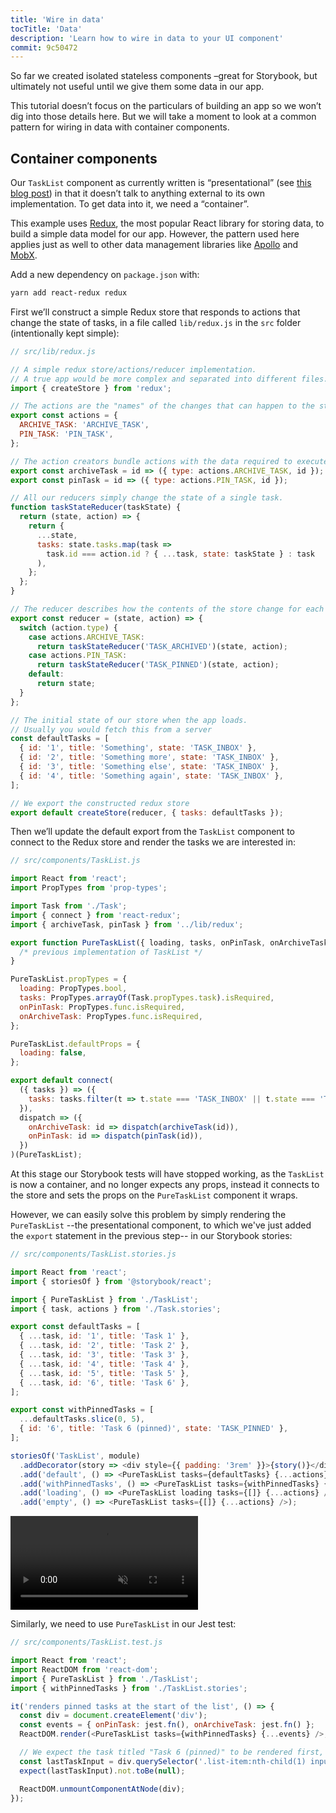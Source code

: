 ```yaml
---
title: 'Wire in data'
tocTitle: 'Data'
description: 'Learn how to wire in data to your UI component'
commit: 9c50472
---
```


So far we created isolated stateless components –great for Storybook, but ultimately not useful until we give them some data in our app.

This tutorial doesn’t focus on the particulars of building an app so we won’t dig into those details here. But we will take a moment to look at a common pattern for wiring in data with container components.

## Container components

Our `TaskList` component as currently written is “presentational” (see [this blog post](https://medium.com/@dan_abramov/smart-and-dumb-components-7ca2f9a7c7d0)) in that it doesn’t talk to anything external to its own implementation. To get data into it, we need a “container”.

This example uses [Redux](https://redux.js.org/), the most popular React library for storing data, to build a simple data model for our app. However, the pattern used here applies just as well to other data management libraries like [Apollo](https://www.apollographql.com/client/) and [MobX](https://mobx.js.org/).

Add a new dependency on `package.json` with:

```bash
yarn add react-redux redux
```

First we’ll construct a simple Redux store that responds to actions that change the state of tasks, in a file called `lib/redux.js` in the `src` folder (intentionally kept simple):

```javascript
// src/lib/redux.js

// A simple redux store/actions/reducer implementation.
// A true app would be more complex and separated into different files.
import { createStore } from 'redux';

// The actions are the "names" of the changes that can happen to the store
export const actions = {
  ARCHIVE_TASK: 'ARCHIVE_TASK',
  PIN_TASK: 'PIN_TASK',
};

// The action creators bundle actions with the data required to execute them
export const archiveTask = id => ({ type: actions.ARCHIVE_TASK, id });
export const pinTask = id => ({ type: actions.PIN_TASK, id });

// All our reducers simply change the state of a single task.
function taskStateReducer(taskState) {
  return (state, action) => {
    return {
      ...state,
      tasks: state.tasks.map(task =>
        task.id === action.id ? { ...task, state: taskState } : task
      ),
    };
  };
}

// The reducer describes how the contents of the store change for each action
export const reducer = (state, action) => {
  switch (action.type) {
    case actions.ARCHIVE_TASK:
      return taskStateReducer('TASK_ARCHIVED')(state, action);
    case actions.PIN_TASK:
      return taskStateReducer('TASK_PINNED')(state, action);
    default:
      return state;
  }
};

// The initial state of our store when the app loads.
// Usually you would fetch this from a server
const defaultTasks = [
  { id: '1', title: 'Something', state: 'TASK_INBOX' },
  { id: '2', title: 'Something more', state: 'TASK_INBOX' },
  { id: '3', title: 'Something else', state: 'TASK_INBOX' },
  { id: '4', title: 'Something again', state: 'TASK_INBOX' },
];

// We export the constructed redux store
export default createStore(reducer, { tasks: defaultTasks });
```

Then we’ll update the default export from the `TaskList` component to connect to the Redux store and render the tasks we are interested in:

```javascript
// src/components/TaskList.js

import React from 'react';
import PropTypes from 'prop-types';

import Task from './Task';
import { connect } from 'react-redux';
import { archiveTask, pinTask } from '../lib/redux';

export function PureTaskList({ loading, tasks, onPinTask, onArchiveTask }) {
  /* previous implementation of TaskList */
}

PureTaskList.propTypes = {
  loading: PropTypes.bool,
  tasks: PropTypes.arrayOf(Task.propTypes.task).isRequired,
  onPinTask: PropTypes.func.isRequired,
  onArchiveTask: PropTypes.func.isRequired,
};

PureTaskList.defaultProps = {
  loading: false,
};

export default connect(
  ({ tasks }) => ({
    tasks: tasks.filter(t => t.state === 'TASK_INBOX' || t.state === 'TASK_PINNED'),
  }),
  dispatch => ({
    onArchiveTask: id => dispatch(archiveTask(id)),
    onPinTask: id => dispatch(pinTask(id)),
  })
)(PureTaskList);
```

At this stage our Storybook tests will have stopped working, as the `TaskList` is now a container, and no longer expects any props, instead it connects to the store and sets the props on the `PureTaskList` component it wraps.

However, we can easily solve this problem by simply rendering the `PureTaskList` --the presentational component, to which we've just added the `export` statement in the previous step-- in our Storybook stories:

```javascript
// src/components/TaskList.stories.js

import React from 'react';
import { storiesOf } from '@storybook/react';

import { PureTaskList } from './TaskList';
import { task, actions } from './Task.stories';

export const defaultTasks = [
  { ...task, id: '1', title: 'Task 1' },
  { ...task, id: '2', title: 'Task 2' },
  { ...task, id: '3', title: 'Task 3' },
  { ...task, id: '4', title: 'Task 4' },
  { ...task, id: '5', title: 'Task 5' },
  { ...task, id: '6', title: 'Task 6' },
];

export const withPinnedTasks = [
  ...defaultTasks.slice(0, 5),
  { id: '6', title: 'Task 6 (pinned)', state: 'TASK_PINNED' },
];

storiesOf('TaskList', module)
  .addDecorator(story => <div style={{ padding: '3rem' }}>{story()}</div>)
  .add('default', () => <PureTaskList tasks={defaultTasks} {...actions} />)
  .add('withPinnedTasks', () => <PureTaskList tasks={withPinnedTasks} {...actions} />)
  .add('loading', () => <PureTaskList loading tasks={[]} {...actions} />)
  .add('empty', () => <PureTaskList tasks={[]} {...actions} />);
```

<video autoPlay muted playsInline loop>
  <source
    src="/intro-to-storybook/finished-tasklist-states.mp4"
    type="video/mp4"
  />
</video>

Similarly, we need to use `PureTaskList` in our Jest test:

```js
// src/components/TaskList.test.js

import React from 'react';
import ReactDOM from 'react-dom';
import { PureTaskList } from './TaskList';
import { withPinnedTasks } from './TaskList.stories';

it('renders pinned tasks at the start of the list', () => {
  const div = document.createElement('div');
  const events = { onPinTask: jest.fn(), onArchiveTask: jest.fn() };
  ReactDOM.render(<PureTaskList tasks={withPinnedTasks} {...events} />, div);

  // We expect the task titled "Task 6 (pinned)" to be rendered first, not at the end
  const lastTaskInput = div.querySelector('.list-item:nth-child(1) input[value="Task 6 (pinned)"]');
  expect(lastTaskInput).not.toBe(null);

  ReactDOM.unmountComponentAtNode(div);
});
```
